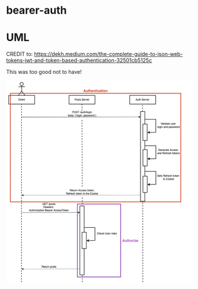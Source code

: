 # bearer-auth





# UML

CREDIT to:
https://dekh.medium.com/the-complete-guide-to-json-web-tokens-jwt-and-token-based-authentication-32501cb5125c

This was too good not to have!

![UML](<Screenshot 2023-09-26 at 10.12.48 PM.jpg>)
